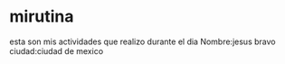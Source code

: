 # mirutina
esta son mis actividades que realizo durante el  dia
Nombre:jesus bravo
ciudad:ciudad de mexico